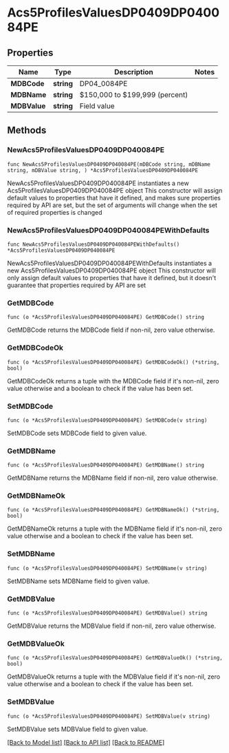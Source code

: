 # Acs5ProfilesValuesDP0409DP040084PE

## Properties

Name | Type | Description | Notes
------------ | ------------- | ------------- | -------------
**MDBCode** | **string** | DP04_0084PE | 
**MDBName** | **string** | $150,000 to $199,999 (percent) | 
**MDBValue** | **string** | Field value | 

## Methods

### NewAcs5ProfilesValuesDP0409DP040084PE

`func NewAcs5ProfilesValuesDP0409DP040084PE(mDBCode string, mDBName string, mDBValue string, ) *Acs5ProfilesValuesDP0409DP040084PE`

NewAcs5ProfilesValuesDP0409DP040084PE instantiates a new Acs5ProfilesValuesDP0409DP040084PE object
This constructor will assign default values to properties that have it defined,
and makes sure properties required by API are set, but the set of arguments
will change when the set of required properties is changed

### NewAcs5ProfilesValuesDP0409DP040084PEWithDefaults

`func NewAcs5ProfilesValuesDP0409DP040084PEWithDefaults() *Acs5ProfilesValuesDP0409DP040084PE`

NewAcs5ProfilesValuesDP0409DP040084PEWithDefaults instantiates a new Acs5ProfilesValuesDP0409DP040084PE object
This constructor will only assign default values to properties that have it defined,
but it doesn't guarantee that properties required by API are set

### GetMDBCode

`func (o *Acs5ProfilesValuesDP0409DP040084PE) GetMDBCode() string`

GetMDBCode returns the MDBCode field if non-nil, zero value otherwise.

### GetMDBCodeOk

`func (o *Acs5ProfilesValuesDP0409DP040084PE) GetMDBCodeOk() (*string, bool)`

GetMDBCodeOk returns a tuple with the MDBCode field if it's non-nil, zero value otherwise
and a boolean to check if the value has been set.

### SetMDBCode

`func (o *Acs5ProfilesValuesDP0409DP040084PE) SetMDBCode(v string)`

SetMDBCode sets MDBCode field to given value.


### GetMDBName

`func (o *Acs5ProfilesValuesDP0409DP040084PE) GetMDBName() string`

GetMDBName returns the MDBName field if non-nil, zero value otherwise.

### GetMDBNameOk

`func (o *Acs5ProfilesValuesDP0409DP040084PE) GetMDBNameOk() (*string, bool)`

GetMDBNameOk returns a tuple with the MDBName field if it's non-nil, zero value otherwise
and a boolean to check if the value has been set.

### SetMDBName

`func (o *Acs5ProfilesValuesDP0409DP040084PE) SetMDBName(v string)`

SetMDBName sets MDBName field to given value.


### GetMDBValue

`func (o *Acs5ProfilesValuesDP0409DP040084PE) GetMDBValue() string`

GetMDBValue returns the MDBValue field if non-nil, zero value otherwise.

### GetMDBValueOk

`func (o *Acs5ProfilesValuesDP0409DP040084PE) GetMDBValueOk() (*string, bool)`

GetMDBValueOk returns a tuple with the MDBValue field if it's non-nil, zero value otherwise
and a boolean to check if the value has been set.

### SetMDBValue

`func (o *Acs5ProfilesValuesDP0409DP040084PE) SetMDBValue(v string)`

SetMDBValue sets MDBValue field to given value.



[[Back to Model list]](../README.md#documentation-for-models) [[Back to API list]](../README.md#documentation-for-api-endpoints) [[Back to README]](../README.md)


